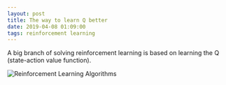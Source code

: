 ```yaml
---
layout: post
title: The way to learn Q better
date: 2019-04-08 01:09:00
tags: reinforcement learning
---
```


A big branch of solving reinforcement learning is based on learning the Q (state-action value function).  

![Reinforcement Learning Algorithms]({{'/images/deepQ.jpg'|relative_url}})